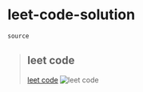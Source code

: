 # leet-code-solution
```
source 
````
> leet code 
> ---
> [leet code](https://leetcode.com/)
>  ![leet code](https://leetcode.com/)
> 

